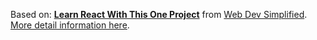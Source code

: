 Based on: **[Learn React With This One Project](https://youtu.be/Rh3tobg7hEo)** from [Web Dev Simplified](https://youtube.com/@WebDevSimplified).
[More detail information here](https://www.theodinproject.com/lessons/node-path-javascript-todo-list).

